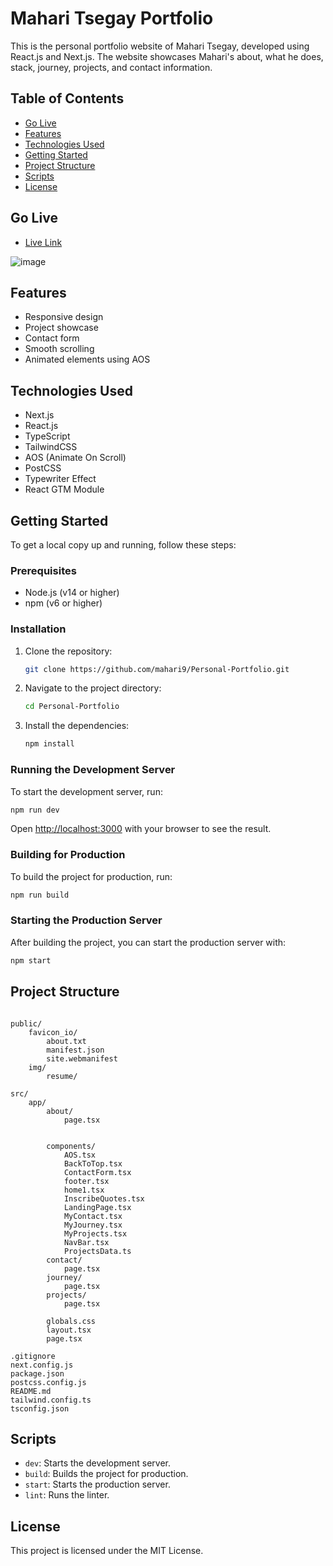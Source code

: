 # Mahari Tsegay Portfolio

This is the personal portfolio website of Mahari Tsegay, developed using React.js and Next.js. The website showcases Mahari's about, what he does, stack, journey, projects, and contact information.

## Table of Contents

- [Go Live](#go-live)
- [Features](#features)
- [Technologies Used](#technologies-used)
- [Getting Started](#getting-started)
- [Project Structure](#project-structure)
- [Scripts](#scripts)
- [License](#license)

## Go Live

- [Live Link](https://mahari.onrender.com/ "Live Link")

![image](https://github.com/mahari9/Personal-Portfolio/blob/master/public/img/screenshot.png)

## Features

- Responsive design
- Project showcase
- Contact form
- Smooth scrolling
- Animated elements using AOS

## Technologies Used

- Next.js
- React.js
- TypeScript
- TailwindCSS
- AOS (Animate On Scroll)
- PostCSS
- Typewriter Effect
- React GTM Module

## Getting Started

To get a local copy up and running, follow these steps:

### Prerequisites

- Node.js (v14 or higher)
- npm (v6 or higher)

### Installation

1. Clone the repository:

   ```sh
   git clone https://github.com/mahari9/Personal-Portfolio.git
   ```

1. Navigate to the project directory:

   ```sh
   cd Personal-Portfolio
   ```

1. Install the dependencies:

   ```sh
   npm install
   ```

### Running the Development Server

To start the development server, run:

```sh
npm run dev
```

Open [http://localhost:3000](http://localhost:3000) with your browser to see the result.

### Building for Production

To build the project for production, run:

```sh
npm run build
```

### Starting the Production Server

After building the project, you can start the production server with:

```sh
npm start
```

## Project Structure

```plaintext

public/
    favicon_io/
        about.txt
        manifest.json
        site.webmanifest
    img/
        resume/

src/
    app/
        about/
            page.tsx


        components/
            AOS.tsx
            BackToTop.tsx
            ContactForm.tsx
            footer.tsx
            home1.tsx
            InscribeQuotes.tsx
            LandingPage.tsx
            MyContact.tsx
            MyJourney.tsx
            MyProjects.tsx
            NavBar.tsx
            ProjectsData.ts
        contact/
            page.tsx
        journey/
            page.tsx
        projects/
            page.tsx

        globals.css
        layout.tsx
        page.tsx

.gitignore
next.config.js
package.json
postcss.config.js
README.md
tailwind.config.ts
tsconfig.json

```

## Scripts

- `dev`: Starts the development server.
- `build`: Builds the project for production.
- `start`: Starts the production server.
- `lint`: Runs the linter.

## License

This project is licensed under the MIT License.
